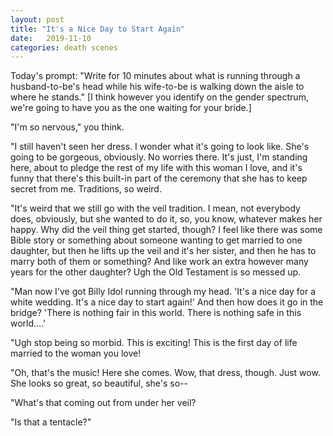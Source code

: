 ```yaml
---
layout: post
title: "It's a Nice Day to Start Again"
date:   2019-11-10
categories: death scenes
---
```

Today's prompt: "Write for 10 minutes about what is running through a husband-to-be's head while his wife-to-be is walking down the aisle to where he stands." [I think however you identify on the gender spectrum, we're going to have you as the one waiting for your bride.]

"I'm so nervous," you think.

"I still haven't seen her dress. I wonder what it's going to look like. She's going to be gorgeous, obviously. No worries there. It's just, I'm standing here, about to pledge the rest of my life with this woman I love, and it's funny that there's this built-in part of the ceremony that she has to keep secret from me. Traditions, so weird.

"It's weird that we still go with the veil tradition. I mean, not everybody does, obviously, but she wanted to do it, so, you know, whatever makes her happy. Why did the veil thing get started, though? I feel like there was some Bible story or something about someone wanting to get married to one daughter, but then he lifts up the veil and it's her sister, and then he has to marry both of them or something? And like work an extra however many years for the other daughter? Ugh the Old Testament is so messed up. 

"Man now I've got Billy Idol running through my head. 'It's a nice day for a white wedding. It's a nice day to start again!' And then how does it go in the bridge? 'There is nothing fair in this world. There is nothing safe in this world....'

"Ugh stop being so morbid. This is exciting! This is the first day of life married to the woman you love!

"Oh, that's the music! Here she comes. Wow, that dress, though. Just wow. She looks so great, so beautiful, she's so--

"What's that coming out from under her veil?

"Is that a tentacle?"
